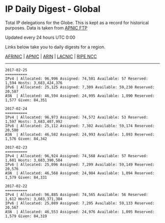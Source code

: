 # IP Daily Digest - Global

Total IP delegations for the Globe. This is kept as a record for historical purposes. Data is taken from [APNIC FTP](https://ftp.apnic.net/)

Updated every 24 hours UTC 0:00

Links below take you to daily digests for a region.

[AFRINIC](./archives/AFRINIC/) | [APNIC](./archives/APNIC/) | [ARIN](./archives/ARIN/) | [LACNIC](./archives/LACNIC/) | [RIPE NCC](./archives/RIPE_NCC/)

---

```
2017-02-25
==========
IPv4 | Allocated: 96,996 Assigned: 74,581 Available: 57 Reserved: 1,594 Hosts: 3,683,424,376
IPv6 | Allocated: 25,125 Assigned: 7,309 Available: 59,230 Reserved: 20,587
ASN  | Allocated: 46,594 Assigned: 24,995 Available: 1,090 Reserved: 1,577 Given: 84,351
```

```
2017-02-24
==========
IPv4 | Allocated: 96,973 Assigned: 74,572 Available: 53 Reserved: 1,597 Hosts: 3,683,407,992
IPv6 | Allocated: 25,112 Assigned: 7,302 Available: 59,174 Reserved: 20,580
ASN  | Allocated: 46,582 Assigned: 24,993 Available: 1,093 Reserved: 1,576 Given: 84,342
```

```
2017-02-23
==========
IPv4 | Allocated: 96,924 Assigned: 74,568 Available: 57 Reserved: 1,601 Hosts: 3,683,390,584
IPv6 | Allocated: 25,096 Assigned: 7,299 Available: 59,149 Reserved: 20,576
ASN  | Allocated: 46,568 Assigned: 24,984 Available: 1,094 Reserved: 1,579 Given: 84,331
```

```
2017-02-22
==========
IPv4 | Allocated: 96,885 Assigned: 74,565 Available: 56 Reserved: 1,612 Hosts: 3,683,371,384
IPv6 | Allocated: 25,089 Assigned: 7,295 Available: 59,133 Reserved: 20,567
ASN  | Allocated: 46,553 Assigned: 24,976 Available: 1,095 Reserved: 1,579 Given: 84,319
```
